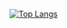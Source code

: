 
[![Top Langs](https://github-readme-stats.vercel.app/api/top-langs/?username=EternalQuasar0206&langs_count=8&layout=compact&theme=dark)](https://github.com/anuraghazra/github-readme-stats)
